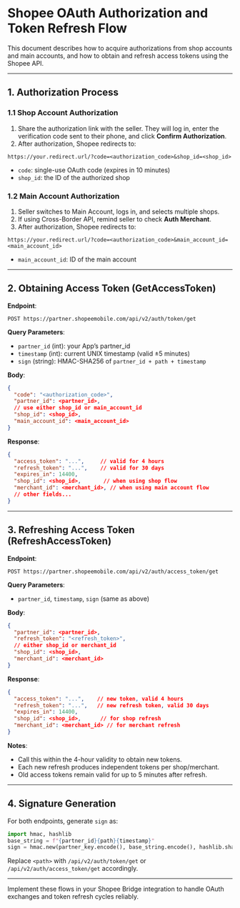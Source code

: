 # Shopee OAuth Authorization and Token Refresh Flow

This document describes how to acquire authorizations from shop accounts and main accounts, and how to obtain and refresh access tokens using the Shopee API.

---

## 1. Authorization Process

### 1.1 Shop Account Authorization

1. Share the authorization link with the seller. They will log in, enter the verification code sent to their phone, and click **Confirm Authorization**.
2. After authorization, Shopee redirects to:

```
https://your.redirect.url/?code=<authorization_code>&shop_id=<shop_id>
```

- `code`: single-use OAuth code (expires in 10 minutes)
- `shop_id`: the ID of the authorized shop

### 1.2 Main Account Authorization

1. Seller switches to Main Account, logs in, and selects multiple shops.
2. If using Cross-Border API, remind seller to check **Auth Merchant**.
3. After authorization, Shopee redirects to:

```
https://your.redirect.url/?code=<authorization_code>&main_account_id=<main_account_id>
```

- `main_account_id`: ID of the main account

---

## 2. Obtaining Access Token (GetAccessToken)

**Endpoint**:

```
POST https://partner.shopeemobile.com/api/v2/auth/token/get
```

**Query Parameters**:
- `partner_id` (int): your App’s partner_id
- `timestamp` (int): current UNIX timestamp (valid ±5 minutes)
- `sign` (string): HMAC-SHA256 of `partner_id + path + timestamp`

**Body**:
```json
{
  "code": "<authorization_code>",
  "partner_id": <partner_id>,
  // use either shop_id or main_account_id
  "shop_id": <shop_id>,
  "main_account_id": <main_account_id>
}
```

**Response**:
```json
{
  "access_token": "...",     // valid for 4 hours
  "refresh_token": "...",    // valid for 30 days
  "expires_in": 14400,
  "shop_id": <shop_id>,       // when using shop flow
  "merchant_id": <merchant_id>, // when using main account flow
  // other fields...
}
```

---

## 3. Refreshing Access Token (RefreshAccessToken)

**Endpoint**:

```
POST https://partner.shopeemobile.com/api/v2/auth/access_token/get
```

**Query Parameters**:
- `partner_id`, `timestamp`, `sign` (same as above)

**Body**:
```json
{
  "partner_id": <partner_id>,
  "refresh_token": "<refresh_token>",
  // either shop_id or merchant_id
  "shop_id": <shop_id>,
  "merchant_id": <merchant_id>
}
```

**Response**:
```json
{
  "access_token": "...",    // new token, valid 4 hours
  "refresh_token": "...",   // new refresh token, valid 30 days
  "expires_in": 14400,
  "shop_id": <shop_id>,      // for shop refresh
  "merchant_id": <merchant_id> // for merchant refresh
}
```

**Notes**:
- Call this within the 4-hour validity to obtain new tokens.
- Each new refresh produces independent tokens per shop/merchant.
- Old access tokens remain valid for up to 5 minutes after refresh.

---

## 4. Signature Generation

For both endpoints, generate `sign` as:

```python
import hmac, hashlib
base_string = f"{partner_id}{path}{timestamp}"
sign = hmac.new(partner_key.encode(), base_string.encode(), hashlib.sha256).hexdigest()
```

Replace `<path>` with `/api/v2/auth/token/get` or `/api/v2/auth/access_token/get` accordingly.

---

Implement these flows in your Shopee Bridge integration to handle OAuth exchanges and token refresh cycles reliably.

